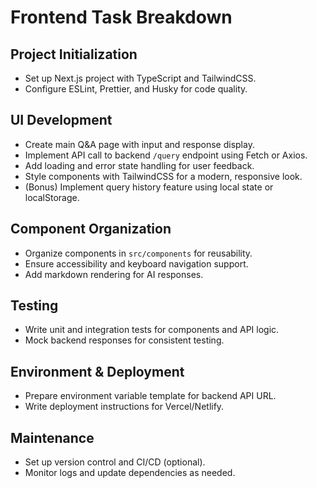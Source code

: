 # Frontend Task Breakdown

## Project Initialization
- Set up Next.js project with TypeScript and TailwindCSS.
- Configure ESLint, Prettier, and Husky for code quality.

## UI Development
- Create main Q&A page with input and response display.
- Implement API call to backend `/query` endpoint using Fetch or Axios.
- Add loading and error state handling for user feedback.
- Style components with TailwindCSS for a modern, responsive look.
- (Bonus) Implement query history feature using local state or localStorage.

## Component Organization
- Organize components in `src/components` for reusability.
- Ensure accessibility and keyboard navigation support.
- Add markdown rendering for AI responses.

## Testing
- Write unit and integration tests for components and API logic.
- Mock backend responses for consistent testing.

## Environment & Deployment
- Prepare environment variable template for backend API URL.
- Write deployment instructions for Vercel/Netlify.

## Maintenance
- Set up version control and CI/CD (optional).
- Monitor logs and update dependencies as needed. 